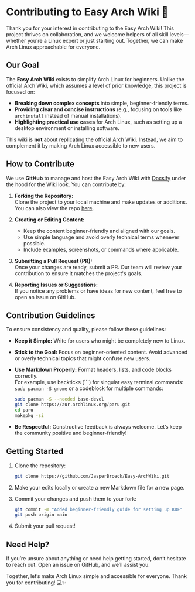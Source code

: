 # Contributing to Easy Arch Wiki 🚀

Thank you for your interest in contributing to the Easy Arch Wiki! This project thrives on collaboration, and we welcome helpers of all skill levels—whether you’re a Linux expert or just starting out. Together, we can make Arch Linux approachable for everyone.

## Our Goal
The **Easy Arch Wiki** exists to simplify Arch Linux for beginners. Unlike the official Arch Wiki, which assumes a level of prior knowledge, this project is focused on:
- **Breaking down complex concepts** into simple, beginner-friendly terms.
- **Providing clear and concise instructions** (e.g., focusing on tools like `archinstall` instead of manual installations).
- **Highlighting practical use cases** for Arch Linux, such as setting up a desktop environment or installing software.

This wiki is **not** about replicating the official Arch Wiki. Instead, we aim to complement it by making Arch Linux accessible to new users.

## How to Contribute
We use **GitHub** to manage and host the Easy Arch Wiki with [Docsify](https://docsify.js.org/) under the hood for the Wiki look. You can contribute by:
1. **Forking the Repository:**  
   Clone the project to your local machine and make updates or additions. You can also view the repo [here](https://github.com/JasperBroeck/Easy-ArchWiki).
   
2. **Creating or Editing Content:**  
   - Keep the content beginner-friendly and aligned with our goals.  
   - Use simple language and avoid overly technical terms whenever possible.  
   - Include examples, screenshots, or commands where applicable.  

3. **Submitting a Pull Request (PR):**  
   Once your changes are ready, submit a PR. Our team will review your contribution to ensure it matches the project's goals.

4. **Reporting Issues or Suggestions:**  
   If you notice any problems or have ideas for new content, feel free to open an issue on GitHub.

## Contribution Guidelines
To ensure consistency and quality, please follow these guidelines:
- **Keep it Simple:** Write for users who might be completely new to Linux.
- **Stick to the Goal:** Focus on beginner-oriented content. Avoid advanced or overly technical topics that might confuse new users.
- **Use Markdown Properly:** Format headers, lists, and code blocks correctly.  
  For example, use backticks (\`\`\`) for singular easy terminal commands: ```sudo pacman -S gnome``` or a codeblock for multiple commands:

  ```bash
  sudo pacman -S --needed base-devel
  git clone https://aur.archlinux.org/paru.git
  cd paru
  makepkg -si
  ```
- **Be Respectful:** Constructive feedback is always welcome. Let’s keep the community positive and beginner-friendly!

## Getting Started
1. Clone the repository:

   ```bash
   git clone https://github.com/JasperBroeck/Easy-ArchWiki.git
   ```
3. Make your edits locally or create a new Markdown file for a new page.
4. Commit your changes and push them to your fork:

   ```bash
   git commit -m "Added beginner-friendly guide for setting up KDE"
   git push origin main
   ```
6. Submit your pull request!

## **Need Help?**
If you’re unsure about anything or need help getting started, don’t hesitate to reach out. Open an issue on GitHub, and we’ll assist you.

Together, let’s make Arch Linux simple and accessible for everyone. Thank you for contributing! 💻✨
